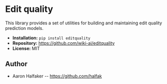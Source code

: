 # Edit quality

This library provides a set of utilities for building and maintaining
edit quality prediction models.

* **Installation:** ``pip install editquality``
* **Repository:** https://github.com/wiki-ai/editquality
* **License:** MIT

## Author
* Aaron Halfaker -- https://github.com/halfak

